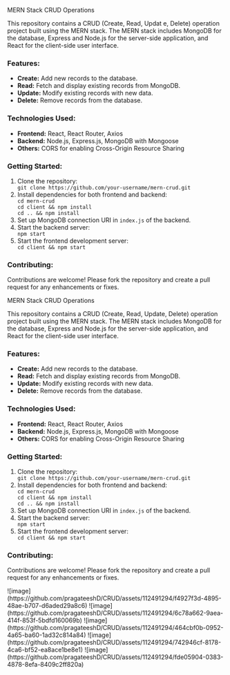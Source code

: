 MERN Stack CRUD Operations

<p>This repository contains a CRUD (Create, Read, Updat e, Delete) operation project built using the MERN stack. The MERN stack includes MongoDB for the database, Express and Node.js for the server-side application, and React for the client-side user interface.</p>
<h3>Features:</h3>
<ul>
    <li><strong>Create:</strong> Add new records to the database.</li>
    <li><strong>Read:</strong> Fetch and display existing records from MongoDB.</li>
    <li><strong>Update:</strong> Modify existing records with new data.</li>
    <li><strong>Delete:</strong> Remove records from the database.</li>
</ul>
<h3>Technologies Used:</h3>
<ul>
    <li><strong>Frontend:</strong> React, React Router, Axios</li>
    <li><strong>Backend:</strong> Node.js, Express.js, MongoDB with Mongoose</li>
    <li><strong>Others:</strong> CORS for enabling Cross-Origin Resource Sharing</li>
</ul>
<h3>Getting Started:</h3>
<ol>
    <li>Clone the repository:</li>
    <code>git clone https://github.com/your-username/mern-crud.git</code>
    <li>Install dependencies for both frontend and backend:</li>
    <code>cd mern-crud</code><br>
    <code>cd client &amp;&amp; npm install</code><br>
    <code>cd .. &amp;&amp; npm install</code>
    <li>Set up MongoDB connection URI in <code>index.js</code> of the backend.</li>
    <li>Start the backend server:</li>
    <code>npm start</code>
    <li>Start the frontend development server:</li>
    <code>cd client &amp;&amp; npm start</code>
</ol>
<h3>Contributing:</h3>
<p>Contributions are welcome! Please fork the repository and create a pull request for any enhancements or fixes.</p>
MERN Stack CRUD Operations

<p>This repository contains a CRUD (Create, Read, Update, Delete) operation project built using the MERN stack. The MERN stack includes MongoDB for the database, Express and Node.js for the server-side application, and React for the client-side user interface.</p>
<h3>Features:</h3>
<ul>
    <li><strong>Create:</strong> Add new records to the database.</li>
    <li><strong>Read:</strong> Fetch and display existing records from MongoDB.</li>
    <li><strong>Update:</strong> Modify existing records with new data.</li>
    <li><strong>Delete:</strong> Remove records from the database.</li>
</ul>
<h3>Technologies Used:</h3>
<ul>
    <li><strong>Frontend:</strong> React, React Router, Axios</li>
    <li><strong>Backend:</strong> Node.js, Express.js, MongoDB with Mongoose</li>
    <li><strong>Others:</strong> CORS for enabling Cross-Origin Resource Sharing</li>
</ul>
<h3>Getting Started:</h3>
<ol>
    <li>Clone the repository:</li>
    <code>git clone https://github.com/your-username/mern-crud.git</code>
    <li>Install dependencies for both frontend and backend:</li>
    <code>cd mern-crud</code><br>
    <code>cd client &amp;&amp; npm install</code><br>
    <code>cd .. &amp;&amp; npm install</code>
    <li>Set up MongoDB connection URI in <code>index.js</code> of the backend.</li>
    <li>Start the backend server:</li>
    <code>npm start</code>
    <li>Start the frontend development server:</li>
    <code>cd client &amp;&amp; npm start</code>
</ol>
<h3>Contributing:</h3>
<p>Contributions are welcome! Please fork the repository and create a pull request for any enhancements or fixes.</p>
![image](https://github.com/pragateeshD/CRUD/assets/112491294/f4927f3d-4895-48ae-b707-d6aded29a8c6)
![image](https://github.com/pragateeshD/CRUD/assets/112491294/6c78a662-9aea-414f-853f-5bdfd160069b)
![image](https://github.com/pragateeshD/CRUD/assets/112491294/464cbf0b-0952-4a65-ba60-1ad32c814a84)
![image](https://github.com/pragateeshD/CRUD/assets/112491294/742946cf-8178-4ca6-bf52-ea8ace1be8e1)
![image](https://github.com/pragateeshD/CRUD/assets/112491294/fde05904-0383-4878-8efa-8409c2ff820a)



